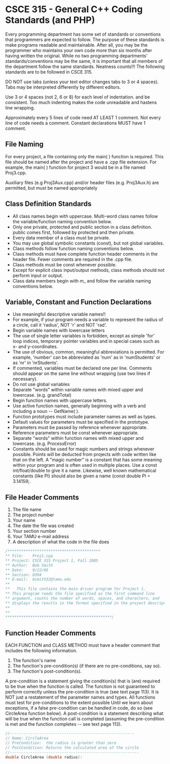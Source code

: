 # CSCE 315 - General C++ Coding Standards (and PHP)

Every programming department has some set of standards or conventions that programmers are expected to follow. The purpose of these standards is make programs readable and maintainable. After all, you may be the programmer who maintains your own code more than six months after having written the original. While no two programming departments' standards/conventions may be the same, it is important that all members of the department follow the same standards. Neatness counts!!! The following standards are to be followed in CSCE 315.

DO NOT use tabs (unless your text editor changes tabs to 3 or 4 spaces). Tabs may be interpreted differently by different editors.

Use 3 or 4 spaces (not 2, 6 or 8) for each level of indentation. and be consistent. Too much indenting makes the code unreadable and hastens line wrapping.

Approximately every 5 lines of code need AT LEAST 1 comment.
Not every line of code needs a comment.
Constant declarations MUST have 1 comment.

## File Naming

For every project, a file containing only the main( ) function is required. This file should be named after the project and have a .cpp file extension. For example, the main( ) function for project 3 would be in a file named Proj3.cpp. 

Auxiliary files (e.g Proj3Aux.cpp) and/or header files (e.g. Proj3Aux.h) are permitted, but must be named appropriately

## Class Definition Standards

* All class names begin with uppercase. Multi-word class names follow the variable/function naming convention below.
* Only one private, protected and public section in a class definition. public comes first, followed by protected and then private.
* Every data member of a class must be private.
* You may use global symbolic constants (const), but not global variables.
* Class methods follow function naming conventions below.
* Class methods must have complete function header comments in the header file. Fewer comments are required in the .cpp file.
* Class methods must be const whenever possible.
* Except for explicit class input/output methods, class methods should not perform input or output.
* Class data members begin with m_ and follow the variable naming conventions below.

## Variable, Constant and Function Declarations

* Use meaningful descriptive variable names!! 
* For example, if your program needs a variable to represent the radius of a circle, call it 'radius', NOT 'r' and NOT 'rad'.
* Begin variable names with lowercase letters
* The use of single letter variables is forbidden, except as simple 'for' loop indices, temporary pointer variables and in special cases such as x- and y-coordinates.
* The use of obvious, common, meaningful abbreviations is permitted. For example, 'number' can be abbreviated as 'num' as in 'numStudents' or as 'nr' in 'nrStudents'.
* If commented, variables must be declared one per line. Comments should appear on the same line without wrapping (use two lines if necessary).
* Do not use global variables
* Separate "words" within variable names with mixed upper and lowercase. (e.g. grandTotal)
* Begin function names with uppercase letters.
* Use active function names, generally beginning with a verb and including a noun -- GetName( ).
* Function prototypes must include parameter names as well as types.
* Default values for parameters must be specified in the prototype.
* Parameters must be passed by reference whenever appropriate.
* Reference parameters must be const whenever appropriate.
* Separate "words" within function names with mixed upper and lowercase. (e.g. ProcessError)
* Constants should be used for magic numbers and strings whenever possible. Points will be deducted from projects with code written like that on the left. A "magic number" is a constant that has some meaning within your program and is often used in multiple places. Use a const int/float/double to give it a name. Likewise, well known mathematical constants (like PI) should also be given a name (const double PI = 3.14159;.

## File Header Comments
1) The file name
2) The project number
3) Your name
4) The date the file was created
5) Your section number
6) Your TAMU e-mail address
7) A description of what the code in the file does

```c++
/*****************************************
** File:    Proj1.cpp
** Project: CSCE 315 Project 1, Fall 2005
** Author:  Bob Smith
** Date:    9/22/05
** Section: 0304
** E-mail:  bsmith32@tamu.edu 
**
**   This file contains the main driver program for Project 1.
** This program reads the file specified as the first command line
** argument, counts the number of words, spaces, and characters, and
** displays the results in the format specified in the project description.
**
**
***********************************************/
```

## Function Header Comments

EACH FUNCTION and CLASS METHOD must have a header comment that includes the following information.

1) The function's name
2) The function's pre-condition(s) (if there are no pre-conditions, say so).
3) The function's post-condition(s).

A pre-condition is a statement giving the condition(s) that is (are) required to be true when the function is called. The function is not guaranteed to perform correctly unless the pre-condition is true (see text page 113). It is NOT just a restatement of the parameter names and types. 
All functions must test for pre-conditions to the extent possible Until we learn about exceptions, if a false pre-condition can be handled in code, do so (see CircleArea function below).
A post-condition is a statement describing what will be true when the function call is completed (assuming the pre-condition is met and the function completes -- see text page 113).

```c++
//-------------------------------------------------------
// Name: CircleArea
// PreCondition:  the radius is greater than zero
// PostCondition: Returns the calculated area of the circle
//---------------------------------------------------------
double CircleArea (double radius):
```